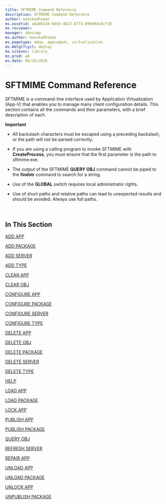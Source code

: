 ```yaml
---
title: SFTMIME Command Reference
description: SFTMIME Command Reference
author: manikadhiman
ms.assetid: a4a69228-9dd3-4623-b773-899d03c0cf10
ms.reviewer: 
manager: dansimp
ms.author: manikadhiman
ms.pagetype: mdop, appcompat, virtualization
ms.mktglfcycl: deploy
ms.sitesec: library
ms.prod: w8
ms.date: 06/16/2016
---
```



# SFTMIME Command Reference


SFTMIME is a command-line interface used by Application Virtualization (App-V) that enables you to manage many client configuration details. This section contains all the commands and their parameters, with a brief description of each.

**Important**  
-   All backslash characters must be escaped using a preceding backslash, or the path will not be parsed correctly.

-   If you are using a calling program to invoke SFTMIME with **CreateProcess**, you must ensure that the first parameter is the path to sftmime.exe.

-   The output of the SFTMIME **QUERY OBJ** command cannot be piped to the **findstr** command to search for a string.

-   Use of the **GLOBAL** switch requires local administrator rights.

-   Use of short paths and relative paths can lead to unexpected results and should be avoided. Always use full paths.

 

## In This Section


[ADD APP](add-app.md)

[ADD PACKAGE](add-package.md)

[ADD SERVER](add-server.md)

[ADD TYPE](add-type.md)

[CLEAR APP](clear-app.md)

[CLEAR OBJ](clear-obj.md)

[CONFIGURE APP](configure-app.md)

[CONFIGURE PACKAGE](configure-package.md)

[CONFIGURE SERVER](configure-server.md)

[CONFIGURE TYPE](configure-type.md)

[DELETE APP](delete-app.md)

[DELETE OBJ](delete-obj.md)

[DELETE PACKAGE](delete-package.md)

[DELETE SERVER](delete-server.md)

[DELETE TYPE](delete-type.md)

[HELP](help.md)

[LOAD APP](load-app.md)

[LOAD PACKAGE](load-package.md)

[LOCK APP](lock-app.md)

[PUBLISH APP](publish-app.md)

[PUBLISH PACKAGE](publish-package.md)

[QUERY OBJ](query-obj.md)

[REFRESH SERVER](refresh-server.md)

[REPAIR APP](repair-app.md)

[UNLOAD APP](unload-app.md)

[UNLOAD PACKAGE](unload-package.md)

[UNLOCK APP](unlock-app.md)

[UNPUBLISH PACKAGE](unpublish-package.md)

 

 





